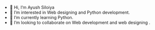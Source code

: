 - 👋 Hi, I’m Ayush Siloiya
- 👀 I’m interested in Web designing and Python development.
- 🌱 I’m currently learning Python.
- 💞️ I’m looking to collaborate on Web development and web designing .
